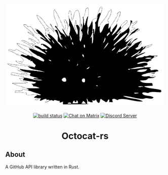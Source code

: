 <div align="center">

<img alt="Logo" src=".github/assets/octocat.png" width="500">

<a href="https://github.com/octocat-rs/octocat-rs/actions/workflows/build.yml"><img src="https://github.com/octocat-rs/octocat-rs/actions/workflows/build.yml/badge.svg?branch=main" alt="build status"></a>
<a href="https://matrix.to/#/#octocat:matrix.org" rel="noopener" target="_blank"><img src="https://img.shields.io/badge/Octocat-ffffff?style=flat&logo=Matrix&logoColor=black" alt="Chat on Matrix"></a>
<a href="https://discord.gg/Yq7aDSpfRg"> <img src="https://img.shields.io/discord/947629739219238962?label=&labelColor=6A7EC2&logo=discord&logoColor=ffffff&color=7389D8" alt="Discord Server"> </a>

# Octocat-rs

</div>

## About

A GitHub API library written in Rust.

